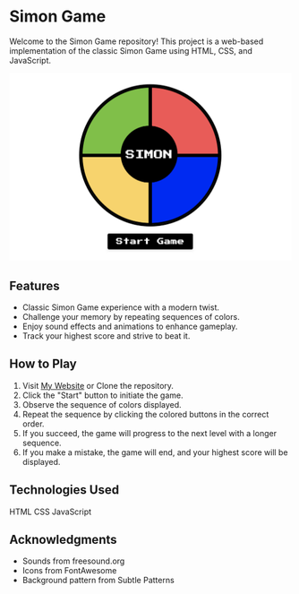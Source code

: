 # Simon Game

Welcome to the Simon Game repository! This project is a web-based implementation of the classic Simon Game using HTML, CSS, and JavaScript.

![Screenshot](./images/simonGame.png)

## Features

- Classic Simon Game experience with a modern twist.
- Challenge your memory by repeating sequences of colors.
- Enjoy sound effects and animations to enhance gameplay.
- Track your highest score and strive to beat it.

## How to Play
1. Visit [My Website](https://www.yourwebsite.com/simon-game) or Clone the repository.
2. Click the "Start" button to initiate the game.
3. Observe the sequence of colors displayed.
4. Repeat the sequence by clicking the colored buttons in the correct order.
5. If you succeed, the game will progress to the next level with a longer sequence.
6. If you make a mistake, the game will end, and your highest score will be displayed.


## Technologies Used
HTML
CSS
JavaScript

## Acknowledgments
- Sounds from freesound.org
- Icons from FontAwesome
- Background pattern from Subtle Patterns
